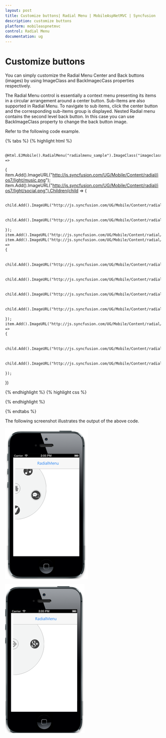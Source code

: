 ```yaml
---
layout: post
title: Customize buttons| Radial Menu | MobileAspNetMVC | Syncfusion
description: customize buttons
platform: mobileaspnetmvc
control: Radial Menu
documentation: ug
---
```


# Customize buttons

You can simply customize the Radial Menu Center and Back buttons (images) by using ImageClass and BackImagecCass properties respectively. 

The Radial Menu control is essentially a context menu presenting its items in a circular arrangement around a center button. Sub-Items are also supported in Radial Menu. To navigate to sub items, click the center button and the corresponding sub-items group is displayed. Nested Radial menu contains the second level back button. In this case you can use BackImageClass property to change the back button image. 

Refer to the following code example.

{% tabs %}
{% highlight html %}


        @Html.EJMobile().RadialMenu("radialmenu_sample").ImageClass("imageclass").BackImageClass("backimage").Position(RadialMenuPosition.LeftTop).Items(item =>
{
    item.Add().ImageURL("http://js.syncfusion.com/UG/Mobile/Content/radial/ios7/light/music.png");
    item.Add().ImageURL("http://js.syncfusion.com/UG/Mobile/Content/radial/ios7/light/social.png").Children(child =>
    {

        child.Add().ImageURL("http://js.syncfusion.com/UG/Mobile/Content/radial/ios7/light/googleplus.png");

        child.Add().ImageURL("http://js.syncfusion.com/UG/Mobile/Content/radial/ios7/light/facebook.png");

    });
    item.Add().ImageURL("http://js.syncfusion.com/UG/Mobile/Content/radial/ios7/light/direction.png");
    item.Add().ImageURL("http://js.syncfusion.com/UG/Mobile/Content/radial/ios7/light/browser.png").Children(child =>
    {

        child.Add().ImageURL("http://js.syncfusion.com/UG/Mobile/Content/radial/ios7/light/chrome.png");

        child.Add().ImageURL("http://js.syncfusion.com/UG/Mobile/Content/radial/ios7/light/opera.png");

        child.Add().ImageURL("http://js.syncfusion.com/UG/Mobile/Content/radial/ios7/light/bing.png");

        child.Add().ImageURL("http://js.syncfusion.com/UG/Mobile/Content/radial/ios7/light/yahoo.png");

    });
    item.Add().ImageURL("http://js.syncfusion.com/UG/Mobile/Content/radial/ios7/light/message.png").Children(child =>
    {

        child.Add().ImageURL("http://js.syncfusion.com/UG/Mobile/Content/radial/ios7/light/google.png");

        child.Add().ImageURL("http://js.syncfusion.com/UG/Mobile/Content/radial/ios7/light/yahoo.png");

    });

})



{% endhighlight  %}
{% highlight css %}

<style>
    .imageclass {
        background: url("http://js.syncfusion.com/UG/Mobile/Content/radial/home.png");
        background-position: center;
        background-repeat: no-repeat;
    }

    .backimage {
        background: url("http://js.syncfusion.com/UG/Mobile/Content/radial/windowsback.png");
        background-position: center;
        background-repeat: no-repeat;
        -moz-transform: scaleX(-1);
        -o-transform: scaleX(-1);
        -webkit-transform: scaleX(-1);
        transform: scaleX(-1);
        filter: FlipH;
        -ms-filter: "FlipH";
    }
</style>
{% endhighlight  %}

{% endtabs %}


The following screenshot illustrates the output of the above code.

![](Customize-buttons_images/Customize-buttons_img1.png)

![](Customize-buttons_images/Customize-buttons_img2.png)



